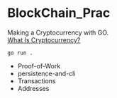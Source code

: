 # BlockChain_Prac

Making a Cryptocurrency with GO.  
[What Is Cryptocurrency?](https://www.investopedia.com/terms/c/cryptocurrency.asp)

```
go run .
```

- Proof-of-Work
- persistence-and-cli
- Transactions
- Addresses
